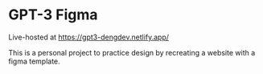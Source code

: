 # GPT-3 Figma

Live-hosted at https://gpt3-dengdev.netlify.app/

This is a personal project to practice design by recreating a website with a figma template.
